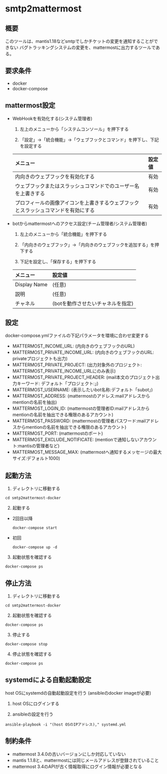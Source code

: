 smtp2mattermost
============================================================

概要
------------------------------------------------------------
このツールは、mantis1.18などsmtpでしかチケットの変更を通知することができない
バグトラッキングシステムの変更を、mattermostに出力するツールである。

要求条件
------------------------------------------------------------
- docker
- docker-compose

mattermost設定
------------------------------------------------------------

- WebHookを有効化する(システム管理者)

  1. 左上のメニューから「システムコンソール」を押下する

  2. 「設定」->「統合機能」->「ウェブフックとコマンド」を押下し、下記を設定する

    |メニュー                                                                          |設定値|
    |:---------------------------------------------------------------------------------|:----|
    |内向きのウェブフックを有効化する                                                  |有効 |
    |ウェブフックまたはスラッシュコマンドでのユーザー名を上書きする                    |有効 |
    |プロフィールの画像アイコンを上書きするウェブフックとスラッシュコマンドを有効にする|有効 |

- botからmattermostへのアクセス設定(チーム管理者/システム管理者)

  1. 左上のメニューから「統合機能」を押下する

  2. 「内向きのウェブフック」->「内向きのウェブフックを追加する」を押下する

  3. 下記を設定し、「保存する」を押下する

    |メニュー    |設定値                           |
    |:-----------|:--------------------------------|
    |Display Name|(任意)                           |
    |説明        |(任意)                           |
    |チャネル    |(botを動作させたいチャネルを指定)|

設定
------------------------------------------------------------

docker-compose.ymlファイルの下記パラメータを環境に合わせ変更する

- MATTERMOST_INCOME_URL:         (内向きのウェブフックのURL)
- MATTERMOST_PRIVATE_INCOME_URL: (内向きのウェブフックのURL: privateプロジェクトも出力)
- MATTERMOST_PRIVATE_PROJECT:    (出力対象外のプロジェクト: MATTERMOST_PRIVATE_INCOME_URLにのみ表示)
- MATTERMOST_PRIVATE_PROJECT_HEADER: (mail本文のプロジェクト出力キーワード: デフォルト「プロジェクト:」)
- MATTERMOST_USERNAME:           (表示したいbot名称:デフォルト「subot」)
- MATTERMOST_ADDRESS:            (mattermostのアドレス:mailアドレスからmentionの名前を抽出)
- MATTERMOST_LOGIN_ID:           (mattermostの管理者ID:mailアドレスからmentionの名前を抽出できる権限のあるアカウント)
- MATTERMOST_PASSWORD:           (mattermostの管理者パスワード:mailアドレスからmentionの名前を抽出できる権限のあるアカウント)
- MATTERMOST_PORT:               (mattermostのポート)
- MATTERMOST_EXCLUDE_NOTIFICATE: (mentionで通知しないアカウント:mantisの管理者など)
- MATTERMOST_MESSAGE_MAX:        (mattermostへ通知するメッセージの最大サイズ:デフォルト1000)

起動方法
------------------------------------------------------------

1. ディレクトリに移動する

  ``` shell
  cd smtp2mattermost-docker
  ```

2. 起動する

  - 2回目以降
    ``` shell
    docker-compose start
    ```

  - 初回
    ``` shell
    docker-compose up -d
    ```

3. 起動状態を確認する

  ``` shell
  docker-compose ps
  ```

停止方法
------------------------------------------------------------

1. ディレクトリに移動する

  ``` shell
  cd smtp2mattermost-docker
  ```

2. 起動状態を確認する

  ``` shell
  docker-compose ps
  ```

3. 停止する

  ``` shell
  docker-compose stop
  ```

4. 停止状態を確認する

  ``` shell
  docker-compose ps
  ```

systemdによる自動起動設定
------------------------------------------------------------
host OSにsystemdの自動起動設定を行う
(ansibleのdocker imageが必要)

1. host OSにログインする

2. ansibleの設定を行う

  ``` shell
  ansible-playbook -i "(host OSのIPアドレス)," systemd.yml
  ```

制約条件
------------------------------------------------------------

- mattermost 3.4.0の古いバージョンにしか対応していない
- mantis 1.1.8と、mattermostには同じメールアドレスが登録されていること
- mattermost 3.4のAPIが古く情報取得にログイン情報が必要となる
